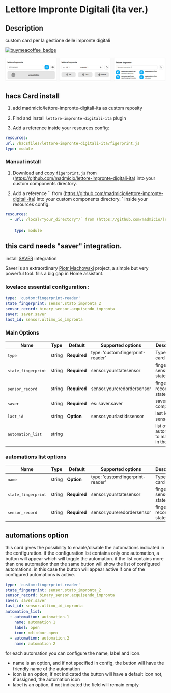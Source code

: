 
# Lettore Impronte Digitali (ita ver.)

## Description
custom card per la gestione delle impronte digitali


[![buymeacoffee_badge](https://img.shields.io/badge/Donate-buymeacoffe-ff813f?style=flat)](https://www.buymeacoffee.com/madmicio)

![all](example/fingerprint.jpg)

## hacs Card install
1. add madmicio/lettore-impronte-digitali-ita as custom reposity

2. Find and install `lettore-impronte-digitali-ita` plugin

3. Add a reference  inside your resources config:

  ```yaml
resources:
url: /hacsfiles/lettore-impronte-digitali-ita/figerprint.js
type: module
```


### Manual install

1. Download and copy `figerprint.js` from (https://github.com/madmicio/lettore-impronte-digitali-ita) into your custom components  directory.

2. Add a reference `` from (https://github.com/madmicio/lettore-impronte-digitali-ita) into your custom components  directory.
` inside your resources config:

  ```yaml
  resources:
    - url: /local/"your_directory"/` from (https://github.com/madmicio/lettore-impronte-digitali-ita) into your custom components  directory.

      type: module
  ```
  
## this card needs "saver" integration.
install [SAVER](https://github.com/PiotrMachowski/Home-Assistant-custom-components-Saver) integration

Saver is an extraordinary [Piotr Machowski](https://github.com/PiotrMachowski) project, a simple but very powerful tool.
fills a big gap in Home assistant.


### lovelace essential configuration :
```yaml
type: 'custom:fingerprint-reader'
state_fingerprint: sensor.stato_impronta_2
sensor_record: binary_sensor.acquisendo_impronta
saver: saver.saver
last_id: sensor.ultimo_id_impronta
```

### Main Options
| Name | Type | Default | Supported options | Description |
| -------------- | ----------- | ------------ | ------------------------------------------------ | --------------------------------------------------------------------------------------------------------------------------------------------------------------------------------------------------------------------------------------------------------------------------------------------------------------------------------------------- |
| `type` | string | **Required** | type: 'custom:fingerprint-reader' | Type of the card |
| `state_fingerprint` | string | **Required** | sensor.yourstatesensor | fingerprint sensor state |
| `sensor_record` | string | **Required** | sensor.youreredordersensor  | fingerprint recorder state |
| `saver` | string | **Required** | es: saver.saver  | saver component |
| `last_id` | string | **Option**  | sensor.yourlastidssensor | last id sensor |
| `automation_list` | string |  |  | list of automations to manage in the card|

### automations list options
| Name | Type | Default | Supported options | Description |
| -------------- | ----------- | ------------ | ------------------------------------------------ | --------------------------------------------------------------------------------------------------------------------------------------------------------------------------------------------------------------------------------------------------------------------------------------------------------------------------------------------- |
| `name` | string | **Option** | type: 'custom:fingerprint-reader' | Type of the card |
| `state_fingerprint` | string | **Required** | sensor.yourstatesensor | fingerprint sensor state |
| `sensor_record` | string | **Required** | sensor.youreredordersensor  | fingerprint recorder state |

## automations option

this card gives the possibility to enable/disable the automations indicated in the configuration.
if the configuration list contains only one automation, a button will appear which will toggle the automation. if the list contains more than one automation then the same button will show the list of configured automations.
in this case the button will appear active if one of the configured automations is active.

```yaml
type: 'custom:fingerprint-reader'
state_fingerprint: sensor.stato_impronta_2
sensor_record: binary_sensor.acquisendo_impronta
saver: saver.saver
last_id: sensor.ultimo_id_impronta
automation_list:
  - automation: automation.1
    name: automation 1
    label: open
    icon: mdi:door-open
  - automation: automation.2
    name: automation 2
```

for each automation you can configure the name, label and icon.
 - name is an option, and if not specified in config, the button will have the friendly name of the automation
 - icon is an option, if not indicated the button will have a default icon not, if assigned, the automation icon
 - label is an option, if not indicated the field will remain empty
